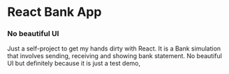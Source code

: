 # React Bank App

### No beautiful UI

Just a self-project to get my hands dirty with React.
It is a Bank simulation that involves sending, receiving and showing bank statement.
No beautiful UI but definitely because it is just a test demo,
